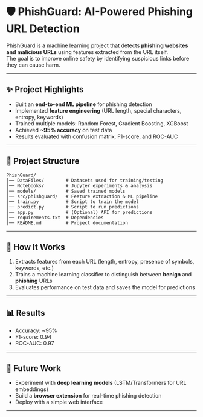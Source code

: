 # 🛡️ PhishGuard: AI-Powered Phishing URL Detection  

PhishGuard is a machine learning project that detects **phishing websites and malicious URLs** using features extracted from the URL itself.  
The goal is to improve online safety by identifying suspicious links before they can cause harm.  

---

## ✨ Project Highlights
- Built an **end-to-end ML pipeline** for phishing detection  
- Implemented **feature engineering** (URL length, special characters, entropy, keywords)  
- Trained multiple models: Random Forest, Gradient Boosting, XGBoost  
- Achieved **~95% accuracy** on test data  
- Results evaluated with confusion matrix, F1-score, and ROC-AUC  

---

## 📂 Project Structure
```
PhishGuard/
│── DataFiles/        # Datasets used for training/testing
│── Notebooks/        # Jupyter experiments & analysis
│── models/           # Saved trained models
│── src/phishguard/   # Feature extraction & ML pipeline
│── train.py          # Script to train the model
│── predict.py        # Script to run predictions
│── app.py            # (Optional) API for predictions
│── requirements.txt  # Dependencies
│── README.md         # Project documentation
```

---

## 🚀 How It Works
1. Extracts features from each URL (length, entropy, presence of symbols, keywords, etc.)  
2. Trains a machine learning classifier to distinguish between **benign** and **phishing** URLs  
3. Evaluates performance on test data and saves the model for predictions  

---

## 📊 Results
- Accuracy: ~95%  
- F1-score: 0.94  
- ROC-AUC: 0.97  

---

## 🔮 Future Work
- Experiment with **deep learning models** (LSTM/Transformers for URL embeddings)  
- Build a **browser extension** for real-time phishing detection  
- Deploy with a simple web interface  

---
